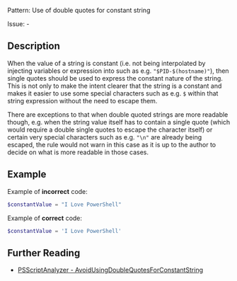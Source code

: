 Pattern: Use of double quotes for constant string

Issue: -

## Description

When the value of a string is constant (i.e. not being interpolated by injecting variables or expression into such as e.g. `"$PID-$(hostname)"`), then single quotes should be used to express the constant nature of the string. This is not only to make the intent clearer that the string is a constant and makes it easier to use some special characters such as e.g. `$` within that string expression without the need to escape them. 

There are exceptions to that when double quoted strings are more readable though, e.g. when the string value itself has to contain a single quote (which would require a double single quotes to escape the character itself) or certain very special characters such as e.g. `"\n"` are already being escaped, the rule would not warn in this case as it is up to the author to decide on what is more readable in those cases.

## Example

Example of **incorrect** code:

``` PowerShell
$constantValue = "I Love PowerShell"
```

Example of **correct** code:

``` PowerShell
$constantValue = 'I Love PowerShell'
```

## Further Reading

* [PSScriptAnalyzer - AvoidUsingDoubleQuotesForConstantString](https://github.com/PowerShell/PSScriptAnalyzer/blob/master/RuleDocumentation/AvoidUsingDoubleQuotesForConstantString.md)